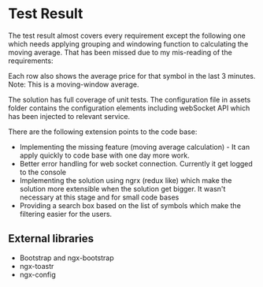 # Test Result

The test result almost covers every requirement except the following one which needs applying grouping and windowing function to calculating the moving average.
That has been missed due to my mis-reading of the requirements:

Each row also shows the average price for that symbol in the last 3 minutes.
  Note: This is a moving-window average.

The solution has full coverage of unit tests. The configuration file in assets folder contains the configuration elements including webSocket API which has been injected to relevant service.

There are the following extension points to the code base:

- Implementing the missing feature (moving average calculation) - It can apply quickly to code base with one day more work.
- Better error handling for web socket connection. Currently it get logged to the console
- Implementing the solution using ngrx (redux like) which make the solution more extensible when the solution get bigger. It wasn't necessary at this stage and for small code bases
- Providing a search box based on the list of symbols which make the filtering easier for the users.

## External libraries
- Bootstrap and ngx-bootstrap
- ngx-toastr
- ngx-config
